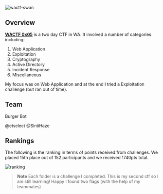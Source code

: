 ![wactf-swan](https://user-images.githubusercontent.com/30396122/205560818-f63d804b-abcc-400e-b341-d3ba00e845e3.png)

## Overview 
**[WACTF 0x05](https://wac.tf/)** is a two day CTF in WA. It involved a number of categories including: 
1. Web Application
2. Exploitation
3. Cryptography
4. Active Directory
5. Incident Response
6. Miscellaneous 

My focus was on Web Application and at the end I tried a Exploitation challenge (but ran out of time). 

## Team
Burger Bot

@etselect 
@SintiHaze

## Rankings
The following is the ranking in terms of points received from challenges. We placed 15th place out of 152 participants and we received 1740pts total. 

![ranking](https://user-images.githubusercontent.com/30396122/205560876-1e70946a-620b-4ae8-a10d-4e65053a4ef8.jpg)

> **Note**
> Each folder is a challenge I completed. This is my second ctf so I am still learning! Happy I found two flags (with the help of my teammates)
